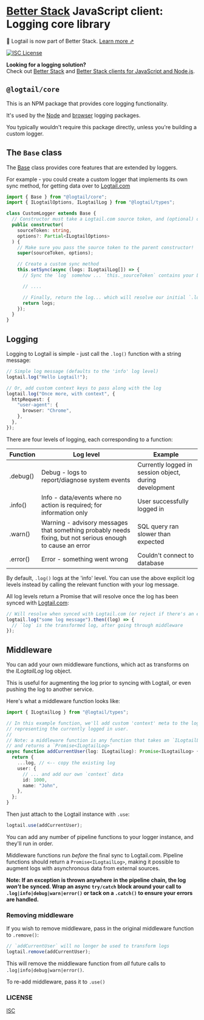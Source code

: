# [Better Stack](https://betterstack.com/logs) JavaScript client: Logging core library

📣 Logtail is now part of Better Stack. [Learn more ⇗](https://betterstack.com/press/introducing-better-stack/)

[![ISC License](https://img.shields.io/badge/license-ISC-ff69b4.svg)](LICENSE.md)

**Looking for a logging solution?**  
Check out [Better Stack](https://betterstack.com/logs) and [Better Stack clients for JavaScript and Node.js](https://betterstack.com/docs/logs/javascript/).

## `@logtail/core`

This is an NPM package that provides core logging functionality.

It's used by the [Node](https://github.com/logtail/logtail-js/tree/master/packages/node) and [browser](https://github.com/logtail/logtail-js/tree/master/packages/browser) logging packages.

You typically wouldn't require this package directly, unless you're building a custom logger.

## The `Base` class

The [Base](src/base.ts) class provides core features that are extended by loggers.

For example - you could create a custom logger that implements its own sync method, for getting data over to [Logtail.com](https://logtail.com)

```typescript
import { Base } from "@logtail/core";
import { ILogtailOptions, ILogtailLog } from "@logtail/types";

class CustomLogger extends Base {
  // Constructor must take a Logtail.com source token, and (optional) options
  public constructor(
    sourceToken: string,
    options?: Partial<ILogtailOptions>
  ) {
    // Make sure you pass the source token to the parent constructor!
    super(sourceToken, options);

    // Create a custom sync method
    this.setSync(async (logs: ILogtailLog[]) => {
      // Sync the `log` somehow ... `this._sourceToken` contains your Logtail source token

      // ....

      // Finally, return the log... which will resolve our initial `.log()` call
      return logs;
    });
  }
}
```

## Logging

Logging to Logtail is simple - just call the `.log()` function with a string message:

```typescript
// Simple log message (defaults to the 'info' log level)
logtail.log("Hello Logtail!");

// Or, add custom context keys to pass along with the log
logtail.log("Once more, with context", {
  httpRequest: {
    "user-agent": {
      browser: "Chrome",
    },
  },
});
```

There are four levels of logging, each corresponding to a function:

| Function | Log level                                                                                                  | Example                                                |
| -------- | ---------------------------------------------------------------------------------------------------------- | ------------------------------------------------------ |
| .debug() | Debug - logs to report/diagnose system events                                                              | Currently logged in session object, during development |
| .info()  | Info - data/events where no action is required; for information only                                       | User successfully logged in                            |
| .warn()  | Warning - advisory messages that something probably needs fixing, but not serious enough to cause an error | SQL query ran slower than expected                     |
| .error() | Error - something went wrong                                                                               | Couldn't connect to database                           |

By default, `.log()` logs at the 'info' level. You can use the above explicit log levels instead by calling the relevant function with your log message.

All log levels return a Promise that will resolve once the log has been synced with [Logtail.com](https://logtail.com):

```typescript
// Will resolve when synced with Logtail.com (or reject if there's an error)
logtail.log("some log message").then((log) => {
  // `log` is the transformed log, after going through middleware
});
```

## Middleware

You can add your own middleware functions, which act as transforms on the _ILogtailLog_ log object.

This is useful for augmenting the log prior to syncing with Logtail, or even pushing the log to another service.

Here's what a middleware function looks like:

```typescript
import { ILogtailLog } from "@logtail/types";

// In this example function, we'll add custom 'context' meta to the log
// representing the currently logged in user.
//
// Note: a middleware function is any function that takes an `ILogtailLog`
// and returns a `Promise<ILogtailLog>`
async function addCurrentUser(log: ILogtailLog): Promise<ILogtailLog> {
  return {
    ...log, // <-- copy the existing log
    user: {
      // ... and add our own `context` data
      id: 1000,
      name: "John",
    },
  };
}
```

Then just attach to the Logtail instance with `.use`:

```typescript
logtail.use(addCurrentUser);
```

You can add any number of pipeline functions to your logger instance, and they'll run in order.

Middleware functions run _before_ the final sync to Logtail.com. Pipeline functions should return a `Promise<ILogtailLog>`, making it possible to augment logs with asynchronous data from external sources.

**Note: If an exception is thrown anywhere in the pipeline chain, the log _won't_ be synced. Wrap an async `try/catch` block around your call to `.log|info|debug|warn|error()` or tack on a `.catch()` to ensure your errors are handled.**

### Removing middleware

If you wish to remove middleware, pass in the original middleware function to `.remove()`:

```typescript
// `addCurrentUser` will no longer be used to transform logs
logtail.remove(addCurrentUser);
```

This will remove the middleware function from _all_ future calls to `.log|info|debug|warn|error()`.

To re-add middleware, pass it to `.use()`

### LICENSE

[ISC](LICENSE.md)
